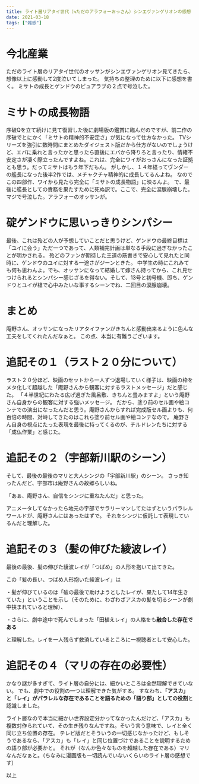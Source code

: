 ```yaml
---
title: ライト層リアタイ世代（≒ただのアラフォーおっさん）シンエヴァンゲリオンの感想（がっつりネタバレ）
date: 2021-03-18
tags: ["雑感"]
---
```


# 今北産業
ただのライト層のリアタイ世代のオッサンがシンエヴァンゲリオン見てきたら、想像以上に感動して2度泣いてしまった。
気持ちの整理のために以下に感想を書く。
ミサトの成長とゲンドウのピュアラブの２点で号泣した。


# ミサトの成長物語
序破Qを立て続けに見て復習した後に劇場版の鑑賞に臨んだのですが、前二作の序破でとにかく「ミサトの精神的不安定さ」が気になって仕方なかった。
TVシリーズを強引に数時間にまとめたダイジェスト版だから仕方がないのでしょうけど、エバに乗れと言ったかと思ったら直後にエバから降りろと言ったり、情緒不安定さが凄く際立ったんですよね。これは、完全にワイがおっさんになった証拠とも思う。だってミサトはもう年下だもん。
がしかし、１４年経ってヴンダーの艦長になった後半2作では、メチャクチャ精神的に成長してるんよね。
なのでこの四部作、ワイから見たら完全に「ミサトの成長物語」に映るんよ。
で、最後に艦長としての責務を果たすために死ぬ訳で。ここで、完全に涙腺崩壊した。マジで号泣した。アラフォーのオッサンが。


# 碇ゲンドウに思いっきりシンパシー
最後、これは殆どの人が予想していことだと思うけど、ゲンドウの最終目標は「ユイに会う」ただ一つであって、人類補完計画は単なる手段に過ぎなかったことが明かされる。
殆どのファンが期待した王道の筋書きで安心して見れたと同時に、ゲンドウのユイに対する一途さがジーンときた。
中学生の時にこれみても何も思わんよ。でも、オッサンになって結婚して嫁さん持ってから、これ見せつけられるとシンパシー感じざるを得ない。そして、13号と初号機、即ち、ゲンドウとユイが槍で心中みたいな事するシーンでね、二回目の涙腺崩壊。


# まとめ
庵野さん、オッサンになったリアタイファンがきちんと感動出来るように色んな工夫をしてくれたんだなぁと。
この点、本当に有難うございます。


# 追記その１（ラスト２０分について）
ラスト２０分ほど、映画のセットから一人ずつ退場していく様子は、映画の枠をメタ化して超越した「庵野さんから観客に対するラストメッセージ」だと感じた。
「４半世紀にわたる広げ過ぎた風呂敷、きちんと畳みますよ」という庵野さん自身からの観客に対する強いメッセージ。
だから、塗り前のセル画や絵コンテでの演出になったんだと思う。庵野さんからすれば完成版セル画よりも、何百倍の時間、対峙してきたのはこれら塗り前セル画や絵コンテなので。
庵野さん自身の視点にたった表現を最後に持ってくるのが、チルドレンたちに対する「成仏作業」と感じた。


# 追記その２（宇部新川駅のシーン）
そして、最後の最後のマリと大人シンジの「宇部新川駅」のシーン。
さっき知ったんだど、宇部市は庵野さんの故郷らしいね。

「あぁ、庵野さん、自信をシンジに重ねたんだ」と思った。

アニメータしてなかったら地元の宇部でサラリーマンしてたはずというパラレルワールドが、庵野さんにはあったはずで。
それをシンジに仮託して表現しているんだと理解した。

# 追記その３（髪の伸びた綾波レイ）
最後の最後、髪の伸びた綾波レイが「つばめ」の人形を抱いて出てきた。

この「髪の長い、つばめ人形抱いた綾波レイ」は

・髪が伸びているのは「破の最後で助けようとしたレイが、果たして14年生きていた」ということを示し（そのために、わざわざアスカの髪を切るシーンが劇中挟まれていると理解）、

・さらに、劇中途中で死んでしまった「田植えレイ」の人格をも**融合した存在である**

と理解した。レイを一人残らず救済しているところに一視聴者として安心した。


# 追記その４（マリの存在の必要性）
かなり謎が多すぎて、ライト層の自分には、細かいところは全然理解できていない。
でも、劇中での役割の一つは理解できた気がする。
すなわち、**「アスカ」と「レイ」がパラレルな存在であることを語るための「語り部」としての役割**と認識しました。

ライト層なので本当に細かい世界設定分かってなかったんだけど、「アスカ」も複数対作られていて、その生き残りなんですね。そいう言う意味で、レイと全く同じ立ち位置の存在。
テレビ版だとそういうの一切感じなかったけど、もしそうであるなら、「アスカ」も「レイ」と同じ位置づけであることを説明するための語り部が必要かと。
それが（なんか色々なものを超越した存在である）マリなんだなぁと。（ちなみに漫画版も一切読んでいないくらいのライト層の感想です）



以上
